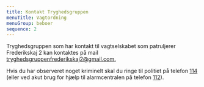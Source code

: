 ```yaml
---
title: Kontakt Tryghedsgruppen
menuTitle: Vagtordning
menuGroup: beboer
sequence: 2
---
```

Tryghedsgruppen som har kontakt til vagtselskabet som patruljerer Frederikskaj&nbsp;2 kan kontaktes på mail [tryghedsgruppenfrederikskaj2@gmail.com.](mailto:tryghedsgruppenfrederikskaj2@gmail.com.)

Hvis du har observeret noget kriminelt skal du ringe til politiet på telefon [114](https://politi.dk/kontakt-politiet/service-114) (eller ved akut brug for hjælp til alarmcentralen på telefon [112](https://hbr.dk/beredskabet/hvornaar-ringer-du-1-1-2/)).
